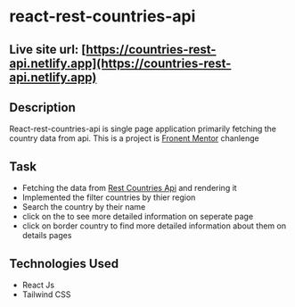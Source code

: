 # react-rest-countries-api

## Live site url: [https://countries-rest-api.netlify.app](https://countries-rest-api.netlify.app)

## Description

React-rest-countries-api is single page application primarily fetching the country data from api. 
This is a project is [Fronent Mentor](https://www.frontendmentor.io/challenges/rest-countries-api-with-color-theme-switcher-5cacc469fec04111f7b848ca) chanlenge 

## Task

- Fetching the data from [Rest Countries Api](https://restcountries.eu) and rendering it 
- Implemented the filter countries by thier region
- Search the country by their name
- click on the to see more detailed information on seperate page  
- click on border country to find more detailed information about them on details pages

## Technologies Used

- React Js
- Tailwind CSS


